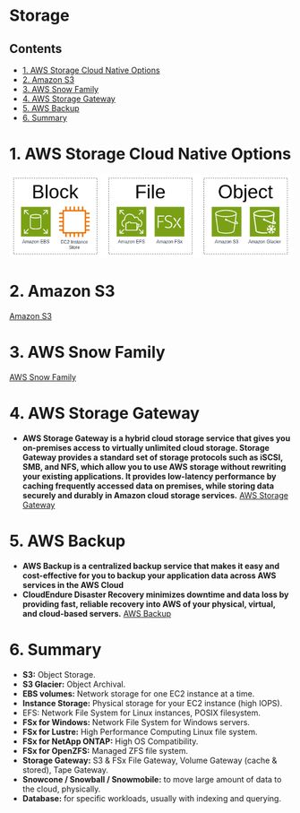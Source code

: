 # Storage <!-- omit in toc -->

## Contents <!-- omit in toc -->

- [1. AWS Storage Cloud Native Options](#1-aws-storage-cloud-native-options)
- [2. Amazon S3](#2-amazon-s3)
- [3. AWS Snow Family](#3-aws-snow-family)
- [4. AWS Storage Gateway](#4-aws-storage-gateway)
- [5. AWS Backup](#5-aws-backup)
- [6. Summary](#6-summary)

# 1. AWS Storage Cloud Native Options

![AWS Storage Cloud Native Options](/Images/Storage/AWSStorageCloudNativeOptions.png)

# 2. Amazon S3

[Amazon S3](Amazon%20S3.md)

# 3. AWS Snow Family

[AWS Snow Family](AWS%20Snow%20Family.md)

# 4. AWS Storage Gateway

- **AWS Storage Gateway is a hybrid cloud storage service that gives you on-premises access to virtually unlimited cloud storage. Storage Gateway provides a standard set of storage protocols such as iSCSI, SMB, and NFS, which allow you to use AWS storage without rewriting your existing applications. It provides low-latency performance by caching frequently accessed data on premises, while storing data securely and durably in Amazon cloud storage services.** [AWS Storage Gateway](AWS%20Storage%20Gateway.md)

# 5. AWS Backup

- **AWS Backup is a centralized backup service that makes it easy and cost-effective for you to backup your application data across AWS services in the AWS Cloud**
- **CloudEndure Disaster Recovery minimizes downtime and data loss by providing fast, reliable recovery into AWS of your physical, virtual, and cloud-based servers.** [AWS Backup](AWS%20Backup.md)

# 6. Summary

- **S3:** Object Storage.
- **S3 Glacier:** Object Archival.
- **EBS volumes:** Network storage for one EC2 instance at a time.
- **Instance Storage:** Physical storage for your EC2 instance (high IOPS).
- EFS: Network File System for Linux instances, POSIX filesystem.
- **FSx for Windows:** Network File System for Windows servers.
- **FSx for Lustre:** High Performance Computing Linux file system.
- **FSx for NetApp ONTAP:** High OS Compatibility.
- **FSx for OpenZFS:** Managed ZFS file system.
- **Storage Gateway:** S3 & FSx File Gateway, Volume Gateway (cache & stored), Tape Gateway.
- **Snowcone / Snowball / Snowmobile:** to move large amount of data to the cloud, physically.
- **Database:** for specific workloads, usually with indexing and querying.
